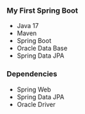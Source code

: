 ### My First Spring Boot

- Java 17
- Maven
- Spring Boot
- Oracle Data Base
- Spring Data JPA


### Dependencies
- Spring Web
- Spring Data JPA
- Oracle Driver
